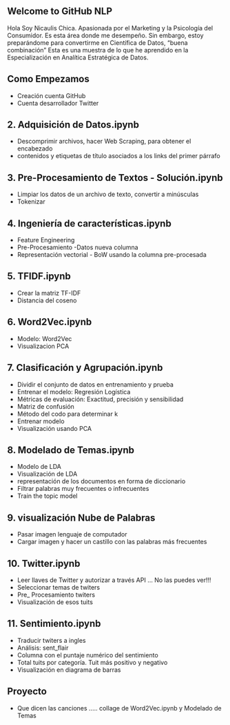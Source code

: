 
## Welcome to GitHub NLP
  
Hola Soy Nicaulis Chica. Apasionada por el Marketing y la Psicología del Consumidor. Es esta área donde me desempeño. Sin embargo, estoy preparándome para convertirme en Científica de Datos, “buena combinación” 
Esta es una muestra de lo que he aprendido en la Especialización en Analítica Estratégica de Datos. 

## Como Empezamos  
-	Creación cuenta GitHub 
-	Cuenta desarrollador Twitter

## 2. Adquisición de Datos.ipynb

-	Descomprimir archivos, hacer Web Scraping, para obtener el encabezado 
-	contenidos y etiquetas de título asociados a los links del primer párrafo

## 3. Pre-Procesamiento de Textos - Solución.ipynb
-	Limpiar los datos de un archivo de texto, convertir a minúsculas
-	Tokenizar

## 4. Ingeniería de características.ipynb
-	Feature Engineering
-	Pre-Procesamiento -Datos nueva columna
-	Representación vectorial - BoW usando la columna pre-procesada

## 5. TFIDF.ipynb
-	Crear la matriz TF-IDF
-	Distancia del coseno

## 6.  Word2Vec.ipynb
-	Modelo: Word2Vec
-	Visualizacion PCA

## 7. Clasificación y Agrupación.ipynb
-	Dividir el conjunto de datos en entrenamiento y prueba
-	Entrenar el modelo: Regresión Logística
-	Métricas de evaluación: Exactitud, precisión y sensibilidad
-	Matriz de confusión
-	Método del codo para determinar k
-	Entrenar modelo 
-	Visualización usando PCA

## 8.  Modelado de Temas.ipynb
-	Modelo de LDA
-	Visualización de LDA
-	representación de los documentos en forma de diccionario
-	Filtrar palabras muy frecuentes o infrecuentes
-	Train the topic model

## 9.  visualización Nube de Palabras
-	Pasar imagen lenguaje de computador
-	Cargar imagen y hacer un castillo con las palabras más frecuentes

## 10. Twitter.ipynb
- Leer llaves de Twitter y autorizar a través API … No las puedes ver!!!
- Seleccionar temas de twiters
- Pre_ Procesamiento twiters
-	Visualización de esos tuits

## 11.  Sentimiento.ipynb
-	Traducir twiters a ingles
-	Análisis: sent_flair
-	Columna con el puntaje numérico del sentimiento         
-	Total tuits por categoría. Tuit más positivo y negativo
-	Visualización en diagrama de barras   

## Proyecto

- Que dicen las canciones ..... collage de Word2Vec.ipynb y Modelado de Temas


